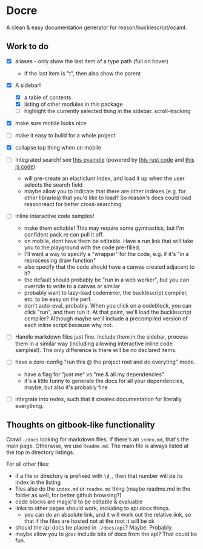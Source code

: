 
# Docre

A clean & easy documentation generator for reason/bucklescript/ocaml.


## Work to do

- [x] aliases - only show the last item of a type path (full on hover)
  - if the last item is "t", then also show the parent
- [x] A sidebar!
  - [x] a table of contents
  - [x] listing of other modules in this package
  - [ ] highlight the currently selected thing in the sidebar. scroll-tracking
- [x] make sure mobile looks nice
- [ ] make it easy to build for a whole project
- [x] collapse top thing when on mobile
- [ ] Integrated search! see [this example](https://rustbyexample.com/primitives/tuples.html?search=thin) (powered by [this rust code](https://github.com/rust-lang-nursery/mdBook/blob/5fb36751514a83ce245099df3057efd53b5819df/src/renderer/html_handlebars/search.rs#L19) and [this js code](https://github.com/rust-lang-nursery/mdBook/blob/master/src/theme/searcher/searcher.js))
  - will pre-create an elasticlunr index, and load it up when the user selects the search field
  - maybe allow you to indicate that there are other indexes (e.g. for other libraries) that you'd like to load? So reason's docs could load reasonreact for better cross-searching
- [ ] inline interactive code samples!
  - make them editable! This may require some gymnastics, but I'm confident pack.re can pull it off.
  - on mobile, dont have them be editable. Have a run link that will take you to the playground with the code pre-filled.
  - I'll want a way to specify a "wrapper" for the code, e.g. if it's "in a reprocessing draw function"
  - also specify that the code should have a canvas created adjacent to it?
  - the default should probably be "run in a web worker", but you can override to write to a canvas or similar
  - probably want to lazy-load codemirror, the bucklescript compiler, etc. to be easy on the perf.
  - don't auto-eval, probably. When you click on a codeblock, you can click "run", and then run it. At that point, we'll load the bucklescript compiler? Although maybe we'll include a precompiled version of each inline script because why not.
- [ ] Handle markdown files just fine. Include them in the sidebar, process them in a similar way (including allowing interactive inline code samples!). The only difference is there will be no declared items.
- [ ] have a zero-config "run this @ the project root and do everyting" mode.
  - have a flag for "just me" vs "me & all my dependencies"
  - it's a little funny to generate the docs for all your dependencies, maybe, but also it's probably fine
- [ ] integrate into redex, such that it creates documentation for literally everything.


## Thoughts on gitbook-like functionality

Crawl `./docs` looking for markdown files. If there's an `index.md`, that's the main page. Otherwise, we use `Readme.md`.
The main file is always listed at the top in directory listings.

For all other files:
- if a file or directory is prefixed with `\d_`, then that number will be its index in the listing
- files also do the `index.md` or `readme.md` thing (maybe readme.md in the folder as well, for better github browsing?)
- code blocks are magic'd to be editable & evaluable
- links to other pages should work, including to api docs things.
  - you can do an absolute link, and it will work out the relative link, so that if the files are hosted not at the root it will be ok
- should the api docs be placed in `./docs/api`? Maybe. Probably.
- maybe allow you to `@doc` include bits of docs from the api? That could be fun.
